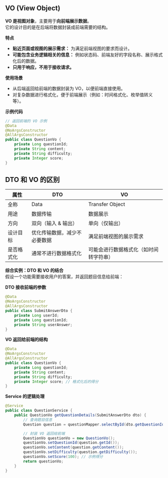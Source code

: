 VO (View Object)  
---

**VO 是视图对象**，主要用于**向前端展示数据**。  
它的设计目的是在后端将数据封装成前端需要的结构。

**特点**  
* **贴近页面或视图的展示需求：** 为满足前端视图的要求而设计。  
* **可能包含业务逻辑相关的信息：** 例如状态码、前端友好的字段名称、展示格式化后的数据。  
* **只用于响应，不用于接收请求。**  

**使用场景**  
* 从后端返回给前端的数据封装为 VO，以便前端直接使用。  
* 对复杂数据进行格式化，便于前端展示（例如：时间格式化、枚举值转义等）。  

**示例代码**  
```java
// 返回前端的 VO 示例
@Data
@NoArgsConstructor
@AllArgsConstructor
public class QuestionVo {
    private Long questionId;
    private String content;
    private String difficulty;
    private Integer score;
}
```

DTO 和 VO 的区别
---

| 属性    | DTO            | VO                  |
|-------|----------------|---------------------|
| 全称    | Data           | Transfer Object     | View Object |
| 用途    | 数据传输           | 数据展示                |
| 方向    | 双向（输入 & 输出）    | 单向（仅输出）             |
| 设计目标  | 优化传输数据，减少不必要数据 | 满足前端视图的展示需求         |
| 是否格式化 | 通常不进行数据格式化     | 可能会进行数据格式化（如时间转字符串） |

**综合实例：DTO 和 VO 的结合**  
假设一个功能需要接收用户的答案，并返回题目信息给前端：

**DTO 接收前端的参数**
```java
@Data
@NoArgsConstructor
@AllArgsConstructor
public class SubmitAnswerDto {
    private Long userId;
    private Long questionId;
    private String userAnswer;
}
```

**VO 返回给前端的结构**
```java
@Data
@NoArgsConstructor
@AllArgsConstructor
public class QuestionVo {
    private Long questionId;
    private String content;
    private String difficulty;
    private Integer score; // 格式化后的得分
}
```

**Service 的逻辑处理**
```java
@Service
public class QuestionService {
    public QuestionVo getQuestionDetails(SubmitAnswerDto dto) {
        // 查询题目信息
        Question question = questionMapper.selectById(dto.getQuestionId());

        // 封装 VO 返回给前端
        QuestionVo questionVo = new QuestionVo();
        questionVo.setQuestionId(question.getId());
        questionVo.setContent(question.getContent());
        questionVo.setDifficulty(question.getDifficulty());
        questionVo.setScore(100); // 示例得分
        return questionVo;
    }
}
```